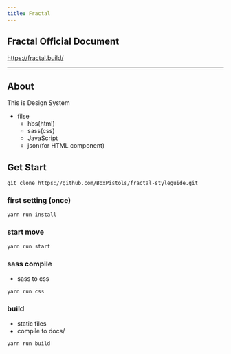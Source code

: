 ```yaml
---
title: Fractal
---
```


## Fractal Official Document

https://fractal.build/

---

## About

This is Design System

- filse
    - hbs(html)
    - sass(css)
    - JavaScript
    - json(for HTML component)


## Get Start

```git
git clone https://github.com/BoxPistols/fractal-styleguide.git
```

### first setting (once)

```
yarn run install
```

### start move

```
yarn run start
```

### sass compile
- sass to css

```
yarn run css
```



### build
- static files
- compile to docs/

```
yarn run build
```
